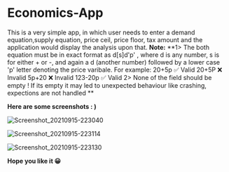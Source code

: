 # Economics-App

This is a very simple app, in which user needs to enter a demand equation,supply equation, price ceil, price floor, tax amount and the application would display the analysis upon that. 
**Note:**
**1> The both equation must be in exact format as d[s]d'p'   ,  where d is any number, s is for either + or -, and again a d (another number) followed by a lower case 'p' letter denoting the price varibale. For example:
20+5p ✅ Valid
20+5P ❌ Invalid
5p+20 ❌ Invalid
123-20p ✅ Valid
2> None of the field should be empty ! If its empty it may led to unexpected behaviour like crashing, expections are not handled
**

**Here are some screenshots : )**


![Screenshot_20210915-223040](https://user-images.githubusercontent.com/27561129/133548846-4fc24cf4-a3e6-4abd-95a4-9b0332ecc799.png)

![Screenshot_20210915-223114](https://user-images.githubusercontent.com/27561129/133548861-a7e9f498-bd98-41c9-abc3-53da718a9f5d.png)

![Screenshot_20210915-223130](https://user-images.githubusercontent.com/27561129/133548883-6b1dca25-77e3-4e14-9065-b280905b25b7.png)

**Hope you like it 😀**
